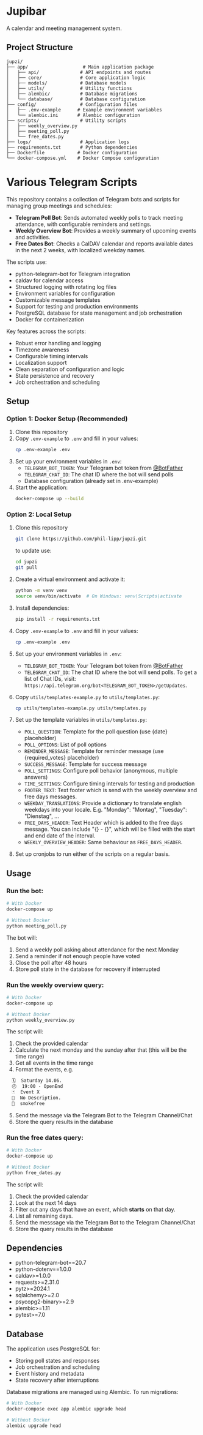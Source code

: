 # Jupibar

A calendar and meeting management system.

## Project Structure

```
jupzi/
├── app/                    # Main application package
│   ├── api/               # API endpoints and routes
│   ├── core/              # Core application logic
│   ├── models/            # Database models
│   ├── utils/             # Utility functions
│   ├── alembic/           # Database migrations
│   └── database/          # Database configuration
├── config/                # Configuration files
│   ├── .env-example      # Example environment variables
│   └── alembic.ini       # Alembic configuration
├── scripts/               # Utility scripts
│   ├── weekly_overview.py
│   ├── meeting_poll.py
│   └── free_dates.py
├── logs/                  # Application logs
├── requirements.txt       # Python dependencies
├── Dockerfile            # Docker configuration
└── docker-compose.yml    # Docker Compose configuration
```

# Various Telegram Scripts
This repository contains a collection of Telegram bots and scripts for managing group meetings and schedules:

- **Telegram Poll Bot**: Sends automated weekly polls to track meeting attendance, with configurable reminders and settings.
- **Weekly Overview Bot**: Provides a weekly summary of upcoming events and activities.
- **Free Dates Bot**: Checks a CalDAV calendar and reports available dates in the next 2 weeks, with localized weekday names.

The scripts use:
- python-telegram-bot for Telegram integration
- caldav for calendar access
- Structured logging with rotating log files
- Environment variables for configuration
- Customizable message templates
- Support for testing and production environments
- PostgreSQL database for state management and job orchestration
- Docker for containerization

Key features across the scripts:
- Robust error handling and logging
- Timezone awareness
- Configurable timing intervals
- Localization support
- Clean separation of configuration and logic
- State persistence and recovery
- Job orchestration and scheduling

## Setup

### Option 1: Docker Setup (Recommended)

1. Clone this repository
2. Copy `.env-example` to `.env` and fill in your values:
   ```bash
   cp .env-example .env
   ```
3. Set up your environment variables in `.env`:
   - `TELEGRAM_BOT_TOKEN`: Your Telegram bot token from [@BotFather](https://t.me/botfather)
   - `TELEGRAM_CHAT_ID`: The chat ID where the bot will send polls
   - Database configuration (already set in .env-example)
4. Start the application:
   ```bash
   docker-compose up --build
   ```

### Option 2: Local Setup

1. Clone this repository
   ```bash
   git clone https://github.com/phil-lipp/jupzi.git
   ```

   to update use:
   ```bash
   cd jupzi
   git pull
   ```
2. Create a virtual environment and activate it:
   ```bash
   python -m venv venv
   source venv/bin/activate  # On Windows: venv\Scripts\activate
   ```
3. Install dependencies:
   ```bash
   pip install -r requirements.txt
   ```
4. Copy `.env-example` to `.env` and fill in your values:
   ```bash
   cp .env-example .env
   ```
5. Set up your environment variables in `.env`:
   - `TELEGRAM_BOT_TOKEN`: Your Telegram bot token from [@BotFather](https://t.me/botfather)
   - `TELEGRAM_CHAT_ID`: The chat ID where the bot will send polls. To get a list of Chat IDs, visit: `https://api.telegram.org/bot<TELEGRAM_BOT_TOKEN>/getUpdates`.

6. Copy `utils/templates-example.py` to `utils/templates.py`:
   ```bash
   cp utils/templates-example.py utils/templates.py
   ```

7. Set up the template variables in `utils/templates.py`:
   - `POLL_QUESTION`: Template for the poll question (use {date} placeholder)
   - `POLL_OPTIONS`: List of poll options
   - `REMINDER_MESSAGE`: Template for reminder message (use {required_votes} placeholder)
   - `SUCCESS_MESSAGE`: Template for success message 
   - `POLL_SETTINGS`: Configure poll behavior (anonymous, multiple answers)
   - `TIME_SETTINGS`: Configure timing intervals for testing and production
   - `FOOTER_TEXT`: Text footer which is send with the weekly overview and free days messages.
   - `WEEKDAY_TRANSLATIONS`: Provide a dictionary to translate english weekdays into your locale. E.g. "Monday": "Montag", "Tuesday": "Dienstag", ...
   - `FREE_DAYS_HEADER`: Text Header which is added to the free days message. You can include "{} - {}", which will be filled with the start and end date of the interval.
   - `WEEKLY_OVERVIEW_HEADER`: Same behaviour as `FREE_DAYS_HEADER`.

8. Set up cronjobs to run either of the scripts on a regular basis.

## Usage

### Run the bot:
```bash
# With Docker
docker-compose up

# Without Docker
python meeting_poll.py
```

The bot will:
1. Send a weekly poll asking about attendance for the next Monday
2. Send a reminder if not enough people have voted
3. Close the poll after 48 hours
4. Store poll state in the database for recovery if interrupted

### Run the weekly overview query:
```bash
# With Docker
docker-compose up

# Without Docker
python weekly_overview.py
```

The script will:
1. Check the provided calendar
2. Calculate the next monday and the sunday after that (this will be the time range)
3. Get all events in the time range
4. Format the events, e.g.
```markdown
  🗓  Saturday 14.06.
  🕖  19:00 - OpenEnd
  🃏  Event X
  🫧  No Description.
  🪩  smokefree
```
5. Send the message via the Telegram Bot to the Telegram Channel/Chat
6. Store the query results in the database

### Run the free dates query: 
```bash
# With Docker
docker-compose up

# Without Docker
python free_dates.py
```

The script will:
1. Check the provided calendar
2. Look at the next 14 days
3. Filter out any days that have an event, which __starts__ on that day.
4. List all remaining days.
5. Send the messsage via the Telegram Bot to the Telegram Channel/Chat
6. Store the query results in the database

## Dependencies

- python-telegram-bot==20.7
- python-dotenv==1.0.0
- caldav>=1.0.0
- requests>=2.31.0
- pytz>=2024.1
- sqlalchemy>=2.0
- psycopg2-binary>=2.9
- alembic>=1.11
- pytest>=7.0

## Database

The application uses PostgreSQL for:
- Storing poll states and responses
- Job orchestration and scheduling
- Event history and metadata
- State recovery after interruptions

Database migrations are managed using Alembic. To run migrations:
```bash
# With Docker
docker-compose exec app alembic upgrade head

# Without Docker
alembic upgrade head
```